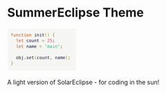 # SummerEclipse Theme

<img src="https://raw.githubusercontent.com/aaff-se/nova-summerclipse-theme/master/summercode.png" width="160" height="100" />

A light version of SolarEclipse - for coding in the sun!

